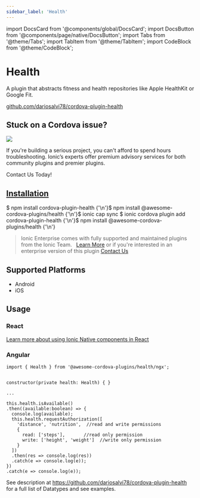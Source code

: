 ```yaml
---
sidebar_label: 'Health'
---
```


import DocsCard from '@components/global/DocsCard';
import DocsButton from '@components/page/native/DocsButton';
import Tabs from '@theme/Tabs';
import TabItem from '@theme/TabItem';
import CodeBlock from '@theme/CodeBlock';

# Health

A plugin that abstracts fitness and health repositories like Apple HealthKit or Google Fit.

<p>
  <a href="https://github.com/dariosalvi78/cordova-plugin-health" target="_blank" rel="noopener" className="git-link">github.com/dariosalvi78/cordova-plugin-health</a>
</p>

<h2>Stuck on a Cordova issue?</h2>
<DocsCard
  className="cordova-ee-card"
  header="Don't waste precious time on plugin issues."
  href="https://ionicframework.com/sales?product_of_interest=Ionic%20Native"
>
  <div>
    <img src="/docs/icons/native-cordova-bot.png" class="cordova-ee-img" />
    <p>
      If you're building a serious project, you can't afford to spend hours troubleshooting. Ionic’s experts offer
      premium advisory services for both community plugins and premier plugins.
    </p>
    <DocsButton className="native-ee-detail">Contact Us Today!</DocsButton>
  </div>
</DocsCard>

<h2 id="installation">
  <a href="#installation">Installation</a>
</h2>
<Tabs
  groupId="runtime"
  defaultValue="Capacitor"
  values={[
    { value: 'Capacitor', label: 'Capacitor' },
    { value: 'Cordova', label: 'Cordova' },
    { value: 'Enterprise', label: 'Enterprise' },
  ]}
>
  <TabItem value="Capacitor">
    <CodeBlock className="language-shell">
      $ npm install cordova-plugin-health {'\n'}$ npm install @awesome-cordova-plugins/health {'\n'}$ ionic cap sync
    </CodeBlock>
  </TabItem>
  <TabItem value="Cordova">
    <CodeBlock className="language-shell">
      $ ionic cordova plugin add cordova-plugin-health {'\n'}$ npm install @awesome-cordova-plugins/health {'\n'}
    </CodeBlock>
  </TabItem>
  <TabItem value="Enterprise">
    <blockquote>
      Ionic Enterprise comes with fully supported and maintained plugins from the Ionic Team. &nbsp;
      <a class="btn" href="https://ionic.io/docs/premier-plugins">Learn More</a> or if you're interested in an enterprise version of this plugin <a class="btn" href="https://ionicframework.com/sales?product_of_interest=Ionic%20Enterprise%20Engine">Contact Us</a>
    </blockquote>
  </TabItem>
</Tabs>

## Supported Platforms

- Android
- iOS

## Usage

### React

[Learn more about using Ionic Native components in React](../native-community.md#react)

### Angular

```tsx
import { Health } from '@awesome-cordova-plugins/health/ngx';


constructor(private health: Health) { }

...

this.health.isAvailable()
.then((available:boolean) => {
  console.log(available);
  this.health.requestAuthorization([
    'distance', 'nutrition',  //read and write permissions
    {
      read: ['steps'],       //read only permission
      write: ['height', 'weight']  //write only permission
    }
  ])
  .then(res => console.log(res))
  .catch(e => console.log(e));
})
.catch(e => console.log(e));

```

See description at https://github.com/dariosalvi78/cordova-plugin-health for a full list of Datatypes and see examples.
